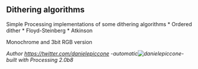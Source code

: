 ## Dithering algorithms
Simple Processing implementations of some dithering algorithms
	* Ordered dither
	* Floyd-Steinberg
	* Atkinson

Monochrome and 3bit RGB version

_Author https://twitter.com/danielepiccone -automatic![danielepiccone](@danielepiccone)- built with Processing 2.0b8_

